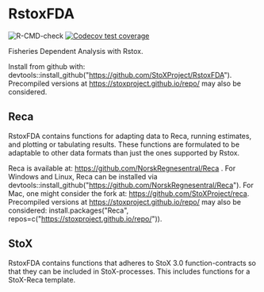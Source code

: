 # RstoxFDA
![R-CMD-check](https://github.com/StoXProject/RstoxFDA/workflows/R-CMD-check/badge.svg)
[![Codecov test coverage](https://codecov.io/gh/StoxProject/RstoxFDA/branch/master/graph/badge.svg)](https://codecov.io/gh/StoxProject/RstoxFDA?branch=master)

Fisheries Dependent Analysis with Rstox.

Install from github with:
devtools::install_github("https://github.com/StoXProject/RstoxFDA").
Precompiled versions at https://stoxproject.github.io/repo/ may also be considered.

## Reca
RstoxFDA contains functions for adapting data to Reca, running estimates, and plotting or tabulating results. These functions are formulated to be adaptable to other data formats than just the ones supported by Rstox.

Reca is available at: https://github.com/NorskRegnesentral/Reca .
For Windows and Linux, Reca can be installed via devtools::install_github("https://github.com/NorskRegnesentral/Reca").
For Mac, one might consider the fork at: https://github.com/StoXProject/reca. Precompiled versions at https://stoxproject.github.io/repo/ may also be considered: install.packages("Reca", repos=c("https://stoxproject.github.io/repo/")).

## StoX
RstoxFDA contains functions that adheres to StoX 3.0 function-contracts so that they can be included in StoX-processes. This includes functions for a StoX-Reca template.
